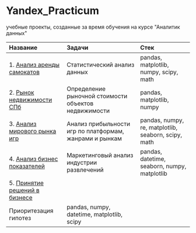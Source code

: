 # Yandex_Practicum
учебные проекты, созданные за время обучения на курсе "Аналитик данных"


|Название                                                         | Задачи                        | Стек                                                                      |
| :--------------------------------------------------------       | :---------------------------- | :------------------------------------------------------------------------ |
| 1. [Анализ аренды самокатов](/Анализ_аренды_самокатов/skate_rent_analysis.ipynb)        | Статистический анализ данных  |  pandas, matplotlib, numpy, scipy, math  |
| 2. [Рынок недвижимости СПб](https://github.com/Nebaddonn/Yandex_Practicum/blob/main/%D0%A0%D1%8B%D0%BD%D0%BE%D0%BA%20%D0%BD%D0%B5%D0%B4%D0%B2%D0%B8%D0%B6%D0%B8%D0%BC%D0%BE%D1%81%D1%82%D0%B8%20%D0%A1%D0%9F%D0%B1/spb_real_estate.ipynb)   | Определение рыночной стоимости объектов недвижимости | pandas, matplotlib, numpy                           |
| 3. [Анализ мирового рынка игр](https://github.com/Nebaddonn/Yandex_Practicum/blob/main/%D0%90%D0%BD%D0%B0%D0%BB%D0%B8%D0%B7%20%D0%BC%D0%B8%D1%80%D0%BE%D0%B2%D0%BE%D0%B3%D0%BE%20%D1%80%D1%8B%D0%BD%D0%BA%D0%B0%20%D0%B8%D0%B3%D1%80/world_games.ipynb) | Анализ прибыльности игр по платформам, жанрами и рынкам | pandas, numpy, re, matplotlib, seaborn, scipy, math |
| 4. [Анализ бизнес показателей](https://github.com/Nebaddonn/Yandex_Practicum/blob/main/%D0%90%D0%BD%D0%B0%D0%BB%D0%B8%D0%B7%20%D0%B1%D0%B8%D0%B7%D0%BD%D0%B5%D1%81%20%D0%BF%D0%BE%D0%BA%D0%B0%D0%B7%D0%B0%D1%82%D0%B5%D0%BB%D0%B5%D0%B9/world_adv.ipynb) | Маркетинговый анализ индустрии развлечений | pandas, datetime, seaborn, numpy, matplotlib |
| 5. [Принятие решений в бизнесе](https://github.com/Nebaddonn/Yandex_Practicum/blob/main/%D0%9F%D1%80%D0%B8%D0%BD%D1%8F%D1%82%D0%B8%D0%B5%20%D1%80%D0%B5%D1%88%D0%B5%D0%BD%D0%B8%D0%B9%20%D0%B2%20%D0%B1%D0%B8%D0%B7%D0%BD%D0%B5%D1%81%D0%B5/biz_choice.ipynb)
Приоритезация гипотез | pandas, numpy, datetime, matplotlib, scipy |
